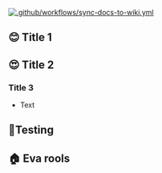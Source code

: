 [![.github/workflows/sync-docs-to-wiki.yml](https://github.com/ccoceraperez/ai-playground/actions/workflows/sync-docs-to-wiki.yml/badge.svg?branch=main)](https://github.com/ccoceraperez/ai-playground/actions/workflows/sync-docs-to-wiki.yml)
## 😊 Title 1
## 😍 Title 2
### Title 3
- Text
## 🧪Testing
## 🏠 Eva rools
